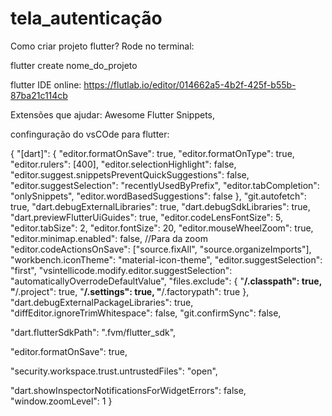 # tela_autenticação

Como criar projeto flutter? Rode no terminal:

flutter create nome_do_projeto

flutter IDE online: https://flutlab.io/editor/014662a5-4b2f-425f-b55b-87ba21c114cb

Extensões que ajudar: Awesome Flutter Snippets, 

confinguração do vsCOde para flutter:

{
  "[dart]": {
    "editor.formatOnSave": true,
    "editor.formatOnType": true,
    "editor.rulers": [400],
    "editor.selectionHighlight": false,
    "editor.suggest.snippetsPreventQuickSuggestions": false,
    "editor.suggestSelection": "recentlyUsedByPrefix",
    "editor.tabCompletion": "onlySnippets",
    "editor.wordBasedSuggestions": false
  },
  "git.autofetch": true,
  "dart.debugExternalLibraries": true,
  "dart.debugSdkLibraries": true,
  "dart.previewFlutterUiGuides": true,
  "editor.codeLensFontSize": 5,
  "editor.tabSize": 2,
  "editor.fontSize": 20,
  "editor.mouseWheelZoom": true,
  "editor.minimap.enabled": false, //Para da zoom
  "editor.codeActionsOnSave": ["source.fixAll", "source.organizeImports"],
  "workbench.iconTheme": "material-icon-theme",
  "editor.suggestSelection": "first",
  "vsintellicode.modify.editor.suggestSelection": "automaticallyOverrodeDefaultValue",
  "files.exclude": {
    "**/.classpath": true,
    "**/.project": true,
    "**/.settings": true,
    "**/.factorypath": true
  },
  "dart.debugExternalPackageLibraries": true,
  "diffEditor.ignoreTrimWhitespace": false,
  "git.confirmSync": false,

  "dart.flutterSdkPath": ".fvm/flutter_sdk",

  "editor.formatOnSave": true,

  "security.workspace.trust.untrustedFiles": "open",
  
  "dart.showInspectorNotificationsForWidgetErrors": false,
  "window.zoomLevel": 1
}
